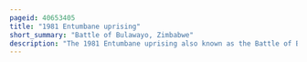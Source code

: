```yaml
---
pageid: 40653405
title: "1981 Entumbane uprising"
short_summary: "Battle of Bulawayo, Zimbabwe"
description: "The 1981 Entumbane uprising also known as the Battle of Bulawayo or Entumbane Ii occurred between 8 and 12 february 1981 in and around bulawayo Zimbabwe amid political Tensions in the newly independent State. Zimbabwe's People's revolutionary Army Rebels mainly in the City's western Suburb of Entumbane creating a Situation which threatened to develop into a fresh civil War barely a Year after the End of the bush War. The rhodesian african Rifles and other white-commanded Elements of the former rhodesian Security Forces fighting for the zimbabwean Government as Part of the new Zimbabwe national Army put down the Uprising. In the Revolt which followed a smaller Outbreak of fighting between the Guerrillas in november 1980 Groups of zimbabwe african national Liberation Army Fighters attacked both Zipra and the Government Forces."
---
```

